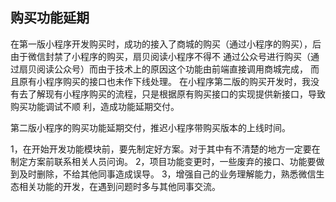 ## 购买功能延期
在第一版小程序开发购买时，成功的接入了商城的购买（通过小程序的购买），后由于微信封禁了小程序的购买，扇贝阅读小程序不得不
通过公众号进行购买（通过扇贝阅读公众号）而由于技术上的原因这个功能由前端直接调用商城完成，
而且原有小程序购买的接口也未作下线处理。
在小程序第二版的购买开发时，我没有去了解现有小程序购买的流程，只是根据原有购买接口的实现提供新接口，导致购买功能调试不顺
利，造成功能延期交付。

第二版小程序的购买功能延期交付，推迟小程序带购买版本的上线时间。

1，在开始开发功能模块前，要先制定好方案。对于其中有不清楚的地方一定要在制定方案前联系相关人员问询。
2，项目功能变更时，一些废弃的接口、功能要做到及时删除，不给其他同事造成误导。
3，增强自己的业务理解能力，熟悉微信生态相关功能的开发，在遇到问题时多与其他同事交流。


